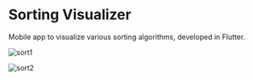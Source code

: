 # Sorting Visualizer

Mobile app to visualize various sorting algorithms, developed in Flutter.

![sort1](https://user-images.githubusercontent.com/56202840/90955581-4c0a5c80-e49c-11ea-9485-7e8ae1b28979.PNG)


![sort2](https://user-images.githubusercontent.com/56202840/90955586-54fb2e00-e49c-11ea-81a2-b9209a1fd1c8.PNG)


